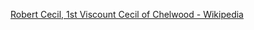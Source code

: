 ﻿[Robert Cecil, 1st Viscount Cecil of Chelwood - Wikipedia](https://en.wikipedia.org/wiki/Robert_Cecil,_1st_Viscount_Cecil_of_Chelwood)